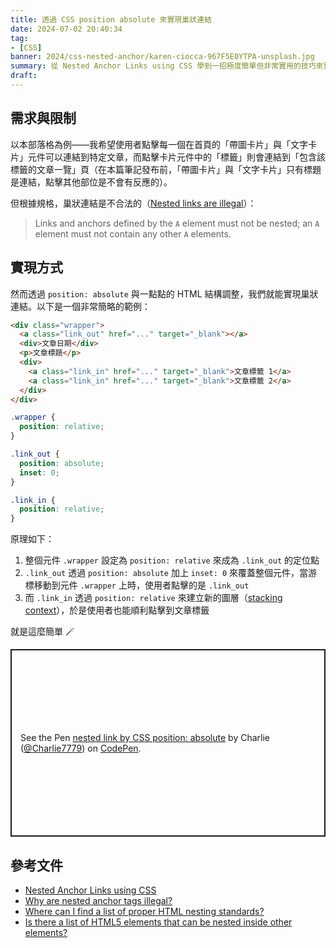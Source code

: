 ```yaml
---
title: 透過 CSS position absolute 來實現巢狀連結
date: 2024-07-02 20:40:34
tag:
- [CSS]
banner: 2024/css-nested-anchor/karen-ciocca-967F5E0YTPA-unsplash.jpg
summary: 從 Nested Anchor Links using CSS 學到一招極度簡單但非常實用的技巧來實現巢狀連結，必須分享。
draft: 
---
```


## 需求與限制

以本部落格為例——我希望使用者點擊每一個在首頁的「帶圖卡片」與「文字卡片」元件可以連結到特定文章，而點擊卡片元件中的「標籤」則會連結到「包含該標籤的文章一覽」頁（在本篇筆記發布前，「帶圖卡片」與「文字卡片」只有標題是連結，點擊其他部位是不會有反應的）。

但根據規格，巢狀連結是不合法的（[Nested links are illegal](https://www.w3.org/TR/html401/struct/links.html#h-12.2.2)）：

> Links and anchors defined by the `A` element must not be nested; an `A` element must not contain any other `A` elements.

## 實現方式

然而透過 `position: absolute` 與一點點的 HTML 結構調整，我們就能實現巢狀連結。以下是一個非常簡略的範例：

```html
<div class="wrapper">
  <a class="link_out" href="..." target="_blank"></a>
  <div>文章日期</div>
  <p>文章標題</p>
  <div>
    <a class="link_in" href="..." target="_blank">文章標籤 1</a>
    <a class="link_in" href="..." target="_blank">文章標籤 2</a>
  </div>
</div>
```

```css
.wrapper {
  position: relative;
}

.link_out {
  position: absolute;
  inset: 0;
}

.link_in {
  position: relative;
}
```

原理如下：

1. 整個元件 `.wrapper` 設定為 `position: relative` 來成為 `.link_out` 的定位點
2. `.link_out` 透過 `position: absolute` 加上 `inset: 0` 來覆蓋整個元件，當游標移動到元件 `.wrapper` 上時，使用者點擊的是 `.link_out`
3. 而 `.link_in` 透過 `position: relative` 來建立新的圖層（[stacking context](https://developer.mozilla.org/en-US/docs/Web/CSS/CSS_positioned_layout/Understanding_z-index/Stacking_context)），於是使用者也能順利點擊到文章標籤

就是這麼簡單 🪄

<p class="codepen" data-height="300" data-theme-id="dark" data-default-tab="css,result" data-slug-hash="WNBVjRK" data-pen-title="nested link by CSS position: absolute" data-preview="true" data-user="Charlie7779" style="height: 300px; box-sizing: border-box; display: flex; align-items: center; justify-content: center; border: 2px solid; margin: 1em 0; padding: 1em;">
  <span>See the Pen <a href="https://codepen.io/Charlie7779/pen/WNBVjRK">
  nested link by CSS position: absolute</a> by Charlie (<a href="https://codepen.io/Charlie7779">@Charlie7779</a>)
  on <a href="https://codepen.io">CodePen</a>.</span>
</p>
<script async src="https://cpwebassets.codepen.io/assets/embed/ei.js"></script>

## 參考文件

- [Nested Anchor Links using CSS](https://www.amitmerchant.com/nested-anchor-links-using-css/)
- [Why are nested anchor tags illegal?](https://stackoverflow.com/questions/18666915/why-are-nested-anchor-tags-illegal)
- [Where can I find a list of proper HTML nesting standards?](https://stackoverflow.com/questions/21345918/where-can-i-find-a-list-of-proper-html-nesting-standards)
- [Is there a list of HTML5 elements that can be nested inside other elements?](https://stackoverflow.com/questions/56498472/is-there-a-list-of-html5-elements-that-can-be-nested-inside-other-elements)
